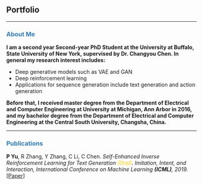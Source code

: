 ## Portfolio

---

### <font size="3" color="#327BB4">About Me</font> 
<p><b>
	I am a second year Second-year PhD Student at the University at Buffalo, State University of New York, supervised by Dr. Changyou Chen. In general my research interest includes:  
</b></p>
<ul>
  <li>Deep generative models such as VAE and GAN</li>
  <li>Deep reinforcement learning</li>
  <li>Applications for sequence generation include text generation and action generation</li>
</ul> 




<p><b>Before that, I received master degree from the Department of Electrical and Computer Engineering at University at Michigan, Ann Arbor in 2016, and my bachelor degree from the Department of Electrical and Computer Engineering at the Central South University, Changsha, China.
</b></p>

<!-- ---
### <font size="3" color="#327BB4">Experience</font> 
<ul>
    <li>Item A</li>
    <li>Item B
        <ul>
            <li>Subitem B.1</li>
            <li>Subitem B.2</li>
        </ul></li>
    <li>Item C</li>
</ul> -->

---
### <font size="3" color="#327BB4">Publications</font> 
<p>
	<b>P Yu</b>, R Zhang, Y Zhang, C Li, C Chen. <I>Self-Enhanced Inverse Reinforcement Learning for Text Generation <font color="#ffcb05">(Oral)</font>.</I> <I>Imitation, Intent, and Interaction, International Conference on Machine Learning <b>(ICML)</b>, 2019.</I>[<a href="https://www.linkedin.com/in/ping-yu-05ba8212b/">Paper</a>] 
</p>




<!-- 
---
### <font size="3" color="#327BB4">About Me</font> 

- [Project 1 Title](http://example.com/)
- [Project 2 Title](http://example.com/)
- [Project 3 Title](http://example.com/)
- [Project 4 Title](http://example.com/)
- [Project 5 Title](http://example.com/)

--- -->




<!-- ---
<p style="font-size:11px">Page template forked from <a href="https://github.com/evanca/quick-portfolio">evanca</a></p> -->
<!-- Remove above link if you don't want to attibute -->
